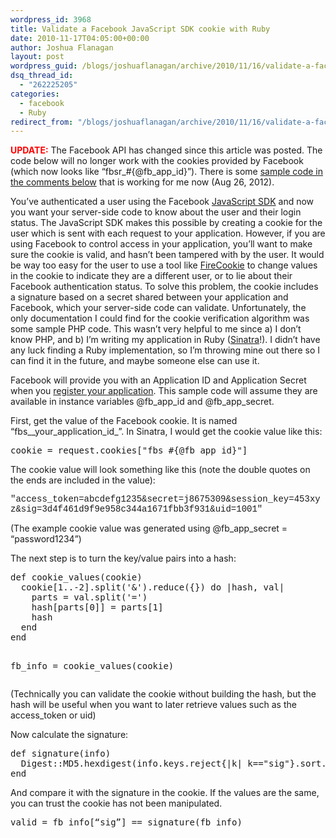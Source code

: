 ```yaml
---
wordpress_id: 3968
title: Validate a Facebook JavaScript SDK cookie with Ruby
date: 2010-11-17T04:05:00+00:00
author: Joshua Flanagan
layout: post
wordpress_guid: /blogs/joshuaflanagan/archive/2010/11/16/validate-a-facebook-javascript-sdk-cookie-with-ruby.aspx
dsq_thread_id:
  - "262225205"
categories:
  - facebook
  - Ruby
redirect_from: "/blogs/joshuaflanagan/archive/2010/11/16/validate-a-facebook-javascript-sdk-cookie-with-ruby.aspx/"
---
```

<span style="color:red;font-weight:bold">UPDATE:</span> The Facebook API has changed since this article was posted. The code below will no longer work with the cookies provided by Facebook (which now looks like &#8220;fbsr\_#{@fb\_app_id}&#8221;). There is some [sample code in the comments below](#comment-628598633) that is working for me now (Aug 26, 2012).

You’ve authenticated a user using the Facebook <a href="http://developers.facebook.com/docs/reference/javascript/" target="_blank">JavaScript SDK</a> and now you want your server-side code to know about the user and their login status. The JavaScript SDK makes this possible by creating a cookie for the user which is sent with each request to your application. However, if you are using Facebook to control access in your application, you’ll want to make sure the cookie is valid, and hasn’t been tampered with by the user. It would be way too easy for the user to use a tool like <a href="https://addons.mozilla.org/en-US/firefox/addon/6683/" target="_blank">FireCookie</a> to change values in the cookie to indicate they are a different user, or to lie about their Facebook authentication status. To solve this problem, the cookie includes a signature based on a secret shared between your application and Facebook, which your server-side code can validate. Unfortunately, the only documentation I could find for the cookie verification algorithm was some sample PHP code. This wasn’t very helpful to me since a) I don’t know PHP, and b) I’m writing my application in Ruby (<a href="http://www.sinatrarb.com/" target="_blank">Sinatra</a>!). I didn’t have any luck finding a Ruby implementation, so I’m throwing mine out there so I can find it in the future, and maybe someone else can use it.

Facebook will provide you with an Application ID and Application Secret when you <a href="http://developers.facebook.com/setup/" target="_blank">register your application</a>. This sample code will assume they are available in instance variables @fb\_app\_id and @fb\_app\_secret.

First, get the value of the Facebook cookie. It is named “fbs__your\_application\_id_”. In Sinatra, I would get the cookie value like this:

<div style="padding-bottom: 0px;margin: 0px;padding-left: 0px;padding-right: 0px;float: none;padding-top: 0px" class="wlWriterEditableSmartContent">
  <pre>cookie = request.cookies["fbs_#{@fb_app_id}"]</pre>
</div>

The cookie value will look something like this (note the double quotes on the ends are included in the value):

<font face="Courier New">"access_token=abcdefg1235&secret=j8675309&session_key=453xyz&sig=3d4f461d9f9e958c344a1671fbb3f931&uid=1001"</font>

(The example cookie value was generated using @fb\_app\_secret = “password1234”)

The next step is to turn the key/value pairs into a hash:

<div style="padding-bottom: 0px;margin: 0px;padding-left: 0px;padding-right: 0px;float: none;padding-top: 0px" class="wlWriterEditableSmartContent">
  <pre>def cookie_values(cookie)
  cookie[1..-2].split('&').reduce({}) do |hash, val|
    parts = val.split('=')
    hash[parts[0]] = parts[1]
    hash
  end
end

fb_info = cookie_values(cookie)</pre>
</div>

(Technically you can validate the cookie without building the hash, but the hash will be useful when you want to later retrieve values such as the access_token or uid)

Now calculate the signature:

<div style="padding-bottom: 0px;margin: 0px;padding-left: 0px;padding-right: 0px;float: none;padding-top: 0px" class="wlWriterEditableSmartContent">
  <pre>def signature(info)
  Digest::MD5.hexdigest(info.keys.reject{|k| k=="sig"}.sort.reduce(""){|out,k| "#{out}#{k}=#{info[k]}"}.to_s + @fb_app_secret)
end
</pre>
</div>

And compare it with the signature in the cookie. If the values are the same, you can trust the cookie has not been manipulated.

<div style="padding-bottom: 0px;margin: 0px;padding-left: 0px;padding-right: 0px;float: none;padding-top: 0px" class="wlWriterEditableSmartContent">
  <pre>valid = fb_info[“sig”] == signature(fb_info)</pre>
</div>